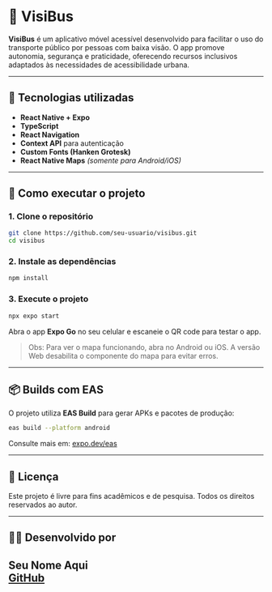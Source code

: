 # 🚌 VisiBus

**VisiBus** é um aplicativo móvel acessível desenvolvido para facilitar o uso do transporte público por pessoas com baixa visão. O app promove autonomia, segurança e praticidade, oferecendo recursos inclusivos adaptados às necessidades de acessibilidade urbana.

---

## 🧠 Tecnologias utilizadas

- **React Native + Expo**
- **TypeScript**
- **React Navigation**
- **Context API** para autenticação
- **Custom Fonts (Hanken Grotesk)**
- **React Native Maps** *(somente para Android/iOS)*

---

## 🚀 Como executar o projeto

### 1. Clone o repositório
```bash
git clone https://github.com/seu-usuario/visibus.git
cd visibus
```

### 2. Instale as dependências
```bash
npm install
```

### 3. Execute o projeto
```bash
npx expo start
```

Abra o app **Expo Go** no seu celular e escaneie o QR code para testar o app.

> Obs: Para ver o mapa funcionando, abra no Android ou iOS. A versão Web desabilita o componente do mapa para evitar erros.

---

## 📦 Builds com EAS

O projeto utiliza **EAS Build** para gerar APKs e pacotes de produção:

```bash
eas build --platform android
```

Consulte mais em: [expo.dev/eas](https://expo.dev/eas)

---

## 📄 Licença

Este projeto é livre para fins acadêmicos e de pesquisa. Todos os direitos reservados ao autor.

---

## 🙋‍♀️ Desenvolvido por

**Seu Nome Aqui**  
[GitHub](https://github.com/gadu-vit)
---

